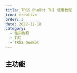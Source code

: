 ```yaml
---
title: TRSS OneBot TUI 使用教程
icon: creative
order: 3
date: 2022-12-18
category:
  - 使用教程
  - TUI
  - TRSS OneBot
---
```


## 主功能
